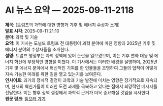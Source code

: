 # AI 뉴스 요약 — 2025-09-11-2118

**제목**: [트럼프의 과학에 대한 영향과 기후 및 에너지 수상자 소개]  
**발표 시각**: 2025-09-11 21:10  
**분야**: 과학 및 기술  
**요약**: 이 기사는 도널드 트럼프 전 대통령이 과학 분야에 미친 영향과 2025년 기후 및 에너지 분야의 수상자들을 소개한다.  
**설명**: 트럼프 행정부는 과학 정책에 있어 논란을 일으켰으며, 이는 기후 변화 대응 및 에너지 혁신에 부정적인 영향을 미쳤다. 이 기사에서는 이러한 배경을 설명하며, 2025년 기후 및 에너지 분야에서 혁신적인 기여를 한 인물들을 조명하여 그들의 업적이 어떻게 지속 가능한 미래를 위한 길을 열고 있는지를 보여준다.  
**인사이트**: 과거의 정치적 결정이 과학과 기술 발전에 미치는 영향은 장기적으로 지속되며, 현재의 혁신가들이 이러한 도전 과제를 극복하고 있다는 점에서 희망적인 메시지를 전달한다. 이는 향후 정책 결정에서 과학적 근거가 더욱 중요해질 것임을 시사한다.  
**원문 링크**: [읽으러 가기](https://www.technologyreview.com/2025/09/11/1123534/the-download-trumps-impact-on-science-and-meet-our-climate-and-energy-honorees/)